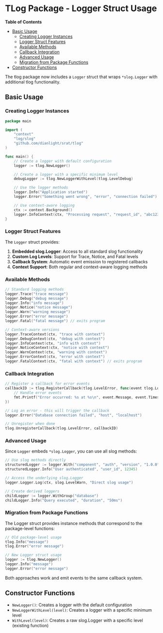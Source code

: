 # TLog Package - Logger Struct Usage

<!-- START doctoc generated TOC please keep comment here to allow auto update -->
<!-- DON'T EDIT THIS SECTION, INSTEAD RE-RUN doctoc TO UPDATE -->

**Table of Contents**

- [Basic Usage](#basic-usage)
  - [Creating Logger Instances](#creating-logger-instances)
  - [Logger Struct Features](#logger-struct-features)
  - [Available Methods](#available-methods)
  - [Callback Integration](#callback-integration)
  - [Advanced Usage](#advanced-usage)
  - [Migration from Package Functions](#migration-from-package-functions)
- [Constructor Functions](#constructor-functions)

<!-- END doctoc generated TOC please keep comment here to allow auto update -->

The tlog package now includes a `Logger` struct that wraps `*slog.Logger` with additional tlog functionality.

## Basic Usage

### Creating Logger Instances

```go
package main

import (
    "context"
    "log/slog"
    "github.com/dianlight/srat/tlog"
)

func main() {
    // Create a logger with default configuration
    logger := tlog.NewLogger()

    // Create a logger with a specific minimum level
    debugLogger := tlog.NewLoggerWithLevel(tlog.LevelDebug)

    // Use the logger methods
    logger.Info("Application started")
    logger.Error("Something went wrong", "error", "connection failed")

    // Use context-aware logging
    ctx := context.Background()
    logger.InfoContext(ctx, "Processing request", "request_id", "abc123")
}
```

### Logger Struct Features

The `Logger` struct provides:

1. **Embedded slog.Logger**: Access to all standard slog functionality
2. **Custom Log Levels**: Support for Trace, Notice, and Fatal levels
3. **Callback System**: Automatic event emission to registered callbacks
4. **Context Support**: Both regular and context-aware logging methods

### Available Methods

```go
// Standard logging methods
logger.Trace("trace message")
logger.Debug("debug message")
logger.Info("info message")
logger.Notice("notice message")
logger.Warn("warning message")
logger.Error("error message")
logger.Fatal("fatal message") // exits program

// Context-aware versions
logger.TraceContext(ctx, "trace with context")
logger.DebugContext(ctx, "debug with context")
logger.InfoContext(ctx, "info with context")
logger.NoticeContext(ctx, "notice with context")
logger.WarnContext(ctx, "warning with context")
logger.ErrorContext(ctx, "error with context")
logger.FatalContext(ctx, "fatal with context") // exits program
```

### Callback Integration

```go
// Register a callback for error events
callbackID := tlog.RegisterCallback(tlog.LevelError, func(event tlog.LogEvent) {
    // Handle error events
    fmt.Printf("Error occurred: %s at %s\n", event.Message, event.Timestamp)
})

// Log an error - this will trigger the callback
logger.Error("Database connection failed", "host", "localhost")

// Unregister when done
tlog.UnregisterCallback(tlog.LevelError, callbackID)
```

### Advanced Usage

Since `Logger` embeds `*slog.Logger`, you can use all slog methods:

```go
// Use slog methods directly
structuredLogger := logger.With("component", "auth", "version", "1.0.0")
structuredLogger.Info("User authenticated", "user_id", 12345)

// Access the underlying slog.Logger
logger.Logger.Log(ctx, slog.LevelWarn, "Direct slog usage")

// Create derived loggers
childLogger := logger.WithGroup("database")
childLogger.Info("Query executed", "duration", "50ms")
```

### Migration from Package Functions

The Logger struct provides instance methods that correspond to the package-level functions:

```go
// Old package-level usage
tlog.Info("message")
tlog.Error("error message")

// New Logger struct usage
logger := tlog.NewLogger()
logger.Info("message")
logger.Error("error message")
```

Both approaches work and emit events to the same callback system.

## Constructor Functions

- `NewLogger()`: Creates a logger with the default configuration
- `NewLoggerWithLevel(level)`: Creates a logger with a specific minimum level
- `WithLevel(level)`: Creates a raw slog.Logger with a specific level (existing function)
